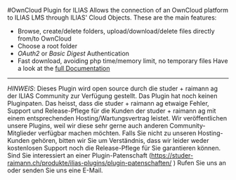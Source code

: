 #OwnCloud Plugin for ILIAS
Allows the connection of an OwnCloud platform to ILIAS LMS through ILIAS' Cloud Objects. These are the main features:
* Browse, create/delete folders, upload/download/delete files directly from/to OwnCloud
* Choose a root folder
* *OAuth2* or *Basic Digest* Authentication
* Fast download, avoiding php time/memory limit, no temporary files
Have a look at the [full Documentation](/doc/Documentation.pdf?raw=true)

***

*HINWEIS*: Dieses Plugin wird open source durch die studer + raimann ag der ILIAS Community zur Verfügung gestellt. Das Plugin hat noch keinen Pluginpaten. Das heisst, dass die studer + raimann ag etwaige Fehler, Support und Release-Pflege für die Kunden der studer + raimann ag mit einem entsprechenden Hosting/Wartungsvertrag leistet. Wir veröffentlichen unsere Plugins, weil wir diese sehr gerne auch anderen Community-Mitglieder verfügbar machen möchten. Falls Sie nicht zu unseren Hosting-Kunden gehören, bitten wir Sie um Verständnis, dass wir leider weder kostenlosen Support noch die Release-Pflege für Sie garantieren können.
Sind Sie interessiert an einer Plugin-Patenschaft (https://studer-raimann.ch/produkte/ilias-plugins/plugin-patenschaften/ ) Rufen Sie uns an oder senden Sie uns eine E-Mail.